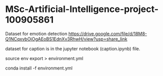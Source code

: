 # MSc-Artificial-Intelligence-project-100905861

Dataset for emotion detection https://drive.google.com/file/d/18M8-Q1NCqxvbOjOgAEoBS1EdnXv3RhwH/view?usp=share_link

dataset for caption is in the jupyter notebook (caption.ipynb) file.

source env export > environment.yml

conda install -f environment.yml
